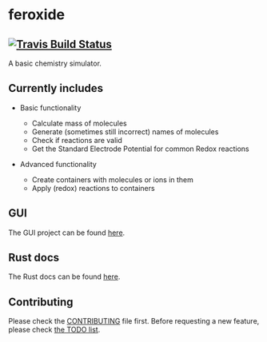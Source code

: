 # feroxide
## [![Travis Build Status][travis-badge]][travis-page]
A basic chemistry simulator.

## Currently includes
- Basic functionality
  * Calculate mass of molecules
  * Generate (sometimes still incorrect) names of molecules
  * Check if reactions are valid
  * Get the Standard Electrode Potential for common Redox reactions

- Advanced functionality
  * Create containers with molecules or ions in them
  * Apply (redox) reactions to containers

## GUI
The GUI project can be found [here](https://github.com/feroxide/feroxide-gui).

## Rust docs
The Rust docs can be found [here](./rust-docs/feroxide/index.html).

## Contributing
Please check the [CONTRIBUTING](./CONTRIBUTING.md) file first.
Before requesting a new feature, please check [the TODO list](./TODO.md).


[travis-page]: https://travis-ci.org/feroxide/feroxide
[travis-badge]: https://travis-ci.org/feroxide/feroxide.svg?branch=master
